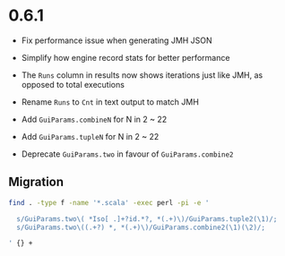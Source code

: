 # 0.6.1

* Fix performance issue when generating JMH JSON

* Simplify how engine record stats for better performance

* The `Runs` column in results now shows iterations just like JMH, as opposed to total executions

* Rename `Runs` to `Cnt` in text output to match JMH

* Add `GuiParams.combineN` for N in 2 ~ 22

* Add `GuiParams.tupleN` for N in 2 ~ 22

* Deprecate `GuiParams.two` in favour of `GuiParams.combine2`


## Migration

```sh
find . -type f -name '*.scala' -exec perl -pi -e '

  s/GuiParams.two\( *Iso[ .]+?id.*?, *(.+)\)/GuiParams.tuple2(\1)/;
  s/GuiParams.two\((.+?) *, *(.+)\)/GuiParams.combine2(\1)(\2)/;

' {} +
```
